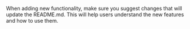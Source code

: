 When adding new functionality, make sure you suggest changes that will update the README.md. This will help users understand the new features and how to use them. 


